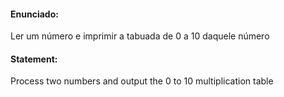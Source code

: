 #### Enunciado:

Ler um número e imprimir a tabuada de 0 a 10 daquele número

#### Statement:

Process two numbers and output the 0 to 10 multiplication table